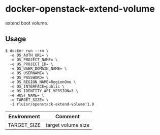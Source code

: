 docker-openstack-extend-volume
==============================

extend boot volume.

Usage
-----

```
$ docker run --rm \
  -e OS_AUTH_URL= \
  -e OS_PROJECT_NAME= \
  -e OS_PROJECT_ID= \
  -e OS_USER_DOMAIN_NAME= \
  -e OS_USERNAME= \
  -e OS_PASSWORD= \
  -e OS_REGION_NAME=RegionOne \
  -e OS_INTERFACE=public \
  -e OS_IDENTITY_API_VERSION=3 \
  -e HOST_NAME= \
  -e TARGET_SIZE= \
  -i rluisr/openstack-extend-volume:1.0
```

| Environment | Comment                                                                   |
|:-----------:| ------------------------------------------------------------------------- |
| TARGET_SIZE | target volume size                                                        |
